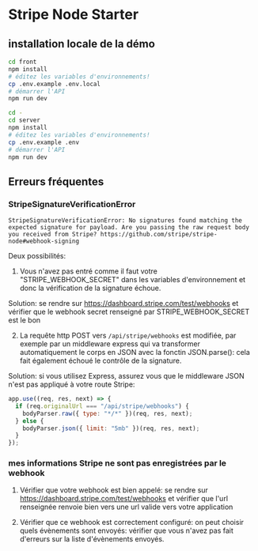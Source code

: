 # Stripe Node Starter

## installation locale de la démo

```sh
cd front
npm install
# éditez les variables d'environnements!
cp .env.example .env.local
# démarrer l'API
npm run dev

cd -
cd server
npm install
# éditez les variables d'environnements!
cp .env.example .env
# démarrer l'API
npm run dev
```

## Erreurs fréquentes

### StripeSignatureVerificationError

```
StripeSignatureVerificationError: No signatures found matching the expected signature for payload. Are you passing the raw request body you received from Stripe? https://github.com/stripe/stripe-node#webhook-signing
```

Deux possibilités:

1. Vous n'avez pas entré comme il faut votre "STRIPE_WEBHOOK_SECRET" dans les variables d'environnement et donc la vérification de la signature échoue.

Solution: se rendre sur https://dashboard.stripe.com/test/webhooks et vérifier que le webhook secret renseigné par STRIPE_WEBHOOK_SECRET est le bon

2. La requête http POST vers `/api/stripe/webhooks` est modifiée, par exemple par un middleware express qui va transformer automatiquement le corps en JSON avec la fonctin JSON.parse(): cela fait également échoué le contrôle de la signature.

Solution: si vous utilisez Express, assurez vous que le middleware JSON n'est pas appliqué à votre route Stripe:

```js
app.use((req, res, next) => {
  if (req.originalUrl === "/api/stripe/webhooks") {
    bodyParser.raw({ type: "*/*" })(req, res, next);
  } else {
    bodyParser.json({ limit: "5mb" })(req, res, next);
  }
});
```

### mes informations Stripe ne sont pas enregistrées par le webhook

1. Vérifier que votre webhook est bien appelé: se rendre sur https://dashboard.stripe.com/test/webhooks et vérifier que l'url renseignée renvoie bien vers une url valide vers votre application

2. Vérifier que ce webhook est correctement configuré: on peut choisir quels évènements sont envoyés: vérifier que vous n'avez pas fait d'erreurs sur la liste d'évènements envoyés.
